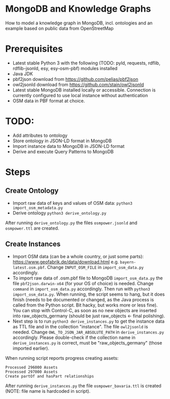 # MongoDB and Knowledge Graphs
How to model a knowledge graph in MongoDB, incl. ontologies and an example based on public data from OpenStreetMap

# Prerequisites

* Latest stable Python 3 with the following (TODO: pyld, requests, rdflib, rdflib-jsonld, esy, esy-osm-pbf) modules installed
* Java JDK
* pbf2json download from https://github.com/pelias/pbf2json
* owl2jsonld download from https://github.com/stain/owl2jsonld
* Latest stable MongoDB installed locally or accessible. Connection is currently configured to use local instance without authentication
* OSM data in PBF format at choice.

# TODO:

* Add attributes to ontology
* Store ontology in JSON-LD format in MongoDB
* Import instance data to MongoDB in JSON-LD format
* Derive and execute Query Patterns to MongoDB

# Steps

## Create Ontology

* Import raw data of keys and values of OSM data: `python3 import_osm_metadata.py`
* Derive ontology `python3 derive_ontology.py`

After running `derive_ontology.py` the files `osmpower.jsonld` and `osmpower.ttl` are created.

## Create Instances

* Import OSM data (can be a whole country, or just some parts): https://www.geofabrik.de/data/download.html e.g. `bayern-latest.osm.pbf`. Change `INPUT_OSM_FILE` in `import_osm_data.py` accordingly.
* To import raw data of .osm.pbf file to MongoDB `import_osm_data.py` the file `pbf2json.darwin-x64` (for your OS of choice) is needed. Change `command` in `import_osm_data.py` accordingly. Then run with `python3 import_osm_data.py`. When running, the script seems to hang, but it does finish (needs to be documented or changed, as the Java process is called from the Python script. Bit hacky, but works more or less fine). You can stop with Control-C, as soon as no new objects are inserted into raw_objects_germany (should be just raw_objects <- final polishing).
* Next step is to run `python3 derive_instances.py` to get the instance data as TTL file and in the collection "instance". The file `owl2jsonld` is needed. Change `OWL_TO_JSON_JAR_ABSOLUTE_PATH` in `derive_instances.py` accordingly. Please double-check if the collection name in `derive_instances.py` is correct, must be "raw_objects_germany" (those imported earlier).

When running script reports progress creating assets:

```Processed 295000 Assets
Processed 296000 Assets
Processed 297000 Assets
Create partOf and hasPart relationships
```
After running `derive_instances.py` the file `osmpower_bavaria.ttl` is created (NOTE: file name is hardcoded in script).

